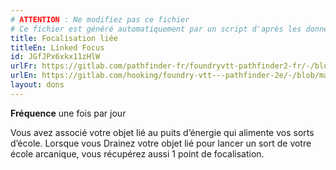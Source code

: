 ```yaml
---
# ATTENTION : Ne modifiez pas ce fichier
# Ce fichier est généré automatiquement par un script d'après les données du module Foundry VTT officiel et de sa traduction
title: Focalisation liée
titleEn: Linked Focus
id: JGfJPx6xkx11zHlW
urlFr: https://gitlab.com/pathfinder-fr/foundryvtt-pathfinder2-fr/-/blob/master/data/feats/JGfJPx6xkx11zHlW.htm
urlEn: https://gitlab.com/hooking/foundry-vtt---pathfinder-2e/-/blob/master/packs/data/feats.db/linked-focus.json
layout: dons
---
```

**Fréquence** une fois par jour

Vous avez associé votre objet lié au puits d’énergie qui alimente vos sorts d’école. Lorsque vous Drainez votre objet lié pour lancer un sort de votre école arcanique, vous récupérez aussi 1 point de focalisation.
